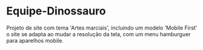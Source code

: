# Equipe-Dinossauro
Projeto de site com tema 'Artes marciais', incluindo um modelo 'Mobile First' o site se adapta ao mudar a resolução da tela, com um menu hamburguer para aparelhos mobile.
